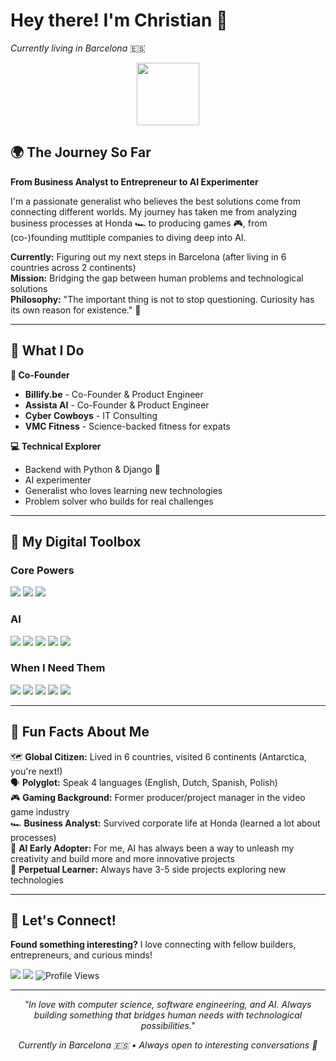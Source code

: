 # Hey there! I'm Christian 👋
*Currently living in Barcelona* 🇪🇸

<p align="center">
<img src="https://media.giphy.com/media/M9gbBd9nbDrOTu1Mqx/giphy.gif" width="100"/>
</p>

## 🌍 The Journey So Far

**From Business Analyst to Entrepreneur to AI Experimenter**

I'm a passionate generalist who believes the best solutions come from connecting different worlds. My journey has taken me from analyzing business processes at Honda 🏎️ to producing games 🎮, from (co-)founding mutltiple companies to diving deep into AI.

**Currently:** Figuring out my next steps in Barcelona (after living in 6 countries across 2 continents)  
**Mission:** Bridging the gap between human problems and technological solutions  
**Philosophy:** "The important thing is not to stop questioning. Curiosity has its own reason for existence." 🧠

---

## 🚀 What I Do

**🏢 Co-Founder**
- **Billify.be** - Co-Founder & Product Engineer
- **Assista AI** - Co-Founder & Product Engineer
- **Cyber Cowboys** - IT Consulting
- **VMC Fitness** - Science-backed fitness for expats

**💻 Technical Explorer**
- Backend with Python & Django 🐍
- AI experimenter 
- Generalist who loves learning new technologies
- Problem solver who builds for real challenges

---

## 🔧 My Digital Toolbox

### **Core Powers**
<p>
<img src="https://img.shields.io/static/v1?logo=python&label&color=4B8BBE&message=Python&logoColor=white&logoWidth=20">
<img src="https://img.shields.io/static/v1?logo=django&label&color=092e20&message=Django&logoColor=white&logoWidth=20">
<img src="https://img.shields.io/static/v1?logo=postgresql&label&color=4169E1&message=PostgreSQL&logoColor=white&logoWidth=20">
</p>

### **AI**
<p>
<img src="https://img.shields.io/static/v1?logo=openai&label&color=412991&message=OpenAI&logoColor=white&logoWidth=20">
<img src="https://img.shields.io/static/v1?logo=anthropic&label&color=1A1A1A&message=Anthropic&logoColor=white&logoWidth=20">
<img src="https://img.shields.io/static/v1?logo=cursor&label&color=2D2D2D&message=Cursor&logoColor=white&logoWidth=20">
<img src="https://img.shields.io/static/v1?logo=google-gemini&label&color=4285F4&message=Gemini&logoColor=white&logoWidth=20">
<img src="https://img.shields.io/static/v1?logo=claude&label&color=F9B233&message=Claude%20Code&logoColor=white&logoWidth=20">

</p>

### **When I Need Them**
<p>
<img src="https://img.shields.io/static/v1?logo=typescript&label&color=3178C6&message=TypeScript&logoColor=white&logoWidth=20">
<img src="https://img.shields.io/static/v1?logo=react&label&color=61DAFB&message=React&logoColor=white&logoWidth=20">
<img src="https://img.shields.io/static/v1?logo=fastapi&label&color=009688&message=FastAPI&logoColor=white&logoWidth=20">
<img src="https://img.shields.io/static/v1?logo=flask&label&color=000000&message=Flask&logoColor=white&logoWidth=20">
<img src="https://img.shields.io/static/v1?logo=microsoft-sql-server&label&color=CC2927&message=SQL%20Server&logoColor=white&logoWidth=20">

</p>

---

## 🌟 Fun Facts About Me

🗺️ **Global Citizen:** Lived in 6 countries, visited 6 continents (Antarctica, you're next!)  
🗣️ **Polyglot:** Speak 4 languages (English, Dutch, Spanish, Polish)  
🎮 **Gaming Background:** Former producer/project manager in the video game industry  
🏎️ **Business Analyst:** Survived corporate life at Honda (learned a lot about processes)  
🤖 **AI Early Adopter:** For me, AI has always been a way to unleash my creativity and build more and more innovative projects  
🔬 **Perpetual Learner:** Always have 3-5 side projects exploring new technologies  

---

## 🤝 Let's Connect!

**Found something interesting?** I love connecting with fellow builders, entrepreneurs, and curious minds!

[<img src="https://img.shields.io/static/v1?logo=gmail&label&color=EA4335&message=christian.vuye&logoColor=white&logoWidth=20">](mailto:otta.ladybug808@passmail.net)
[<img src="https://img.shields.io/static/v1?logo=linkedin&label&color=0A66C2&message=christianvuye&logoColor=white&logoWidth=20">](https://www.linkedin.com/in/christianvuye/)
<img src="https://komarev.com/ghpvc/?username=christianvuye&style=flat-square&color=blue" alt="Profile Views"/>

---

<p align="center">
<em>"In love with computer science, software engineering, and AI. Always building something that bridges human needs with technological possibilities."</em>
</p>

<p align="center">
<em>Currently in Barcelona 🇪🇸 • Always open to interesting conversations 💬</em>
</p>
